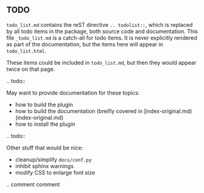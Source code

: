 ## TODO

`todo_list.md` contains the reST directive `.. todolist::`, which is
replaced by all todo items in the package, both source code and
documentation. This file `_todo_list.md` is a catch-all for todo
items.  It is never explicitly rendered as part of the documentation,
but the items here will appear in `todo_list.html`.

These items could be included in `todo_list.md`, but then they would
appear twice on that page.

.. todo::

   May want to provide documentation for these topics:

   * how to build the plugin
   * how to build the documentation (breifly covered in 
     [index-original.md)(index-original.md)
   * how to install the plugin

.. todo::

   Other stuff that would be nice:

   * cleanup/simplify `docs/conf.py`
   * inhibit sphinx warnings
   * modify CSS to enlarge font size

.. comment
   comment
